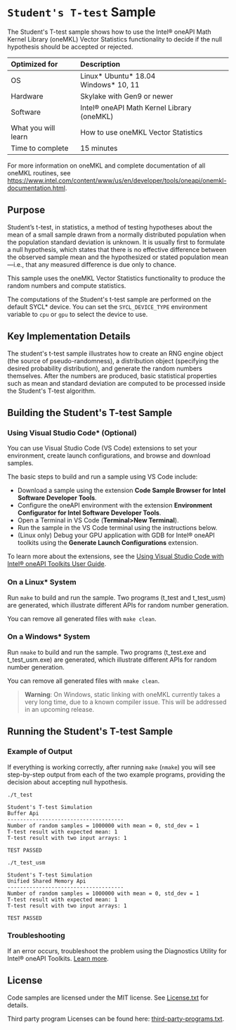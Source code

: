 # `Student's T-test` Sample
The Student's T-test sample shows how to use the Intel® oneAPI Math Kernel Library (oneMKL) Vector Statistics functionality to decide if the null hypothesis should be accepted or rejected.

| Optimized for       | Description
|:---                 |:---
| OS                  | Linux* Ubuntu* 18.04 <br> Windows* 10, 11
| Hardware            | Skylake with Gen9 or newer
| Software            | Intel® oneAPI Math Kernel Library (oneMKL)
| What you will learn | How to use oneMKL Vector Statistics
| Time to complete    | 15 minutes

For more information on oneMKL and complete documentation of all oneMKL routines, see https://www.intel.com/content/www/us/en/developer/tools/oneapi/onemkl-documentation.html.

## Purpose

Student’s t-test, in statistics, a method of testing hypotheses about the mean of a small sample drawn from a normally distributed population when the population standard deviation is unknown. It is usually first to formulate a null hypothesis, which states that there is no effective difference between the observed sample mean and the hypothesized or stated population mean—i.e., that any measured difference is due only to chance.

This sample uses the oneMKL Vector Statistics functionality to produce the random numbers and compute statistics.

The computations of the Student's t-test sample are performed on the default SYCL* device. You can set the `SYCL_DEVICE_TYPE` environment variable to `cpu` or `gpu` to select the device to use.


## Key Implementation Details

The student's t-test sample illustrates how to create an RNG engine object (the source of pseudo-randomness), a distribution object (specifying the desired probability distribution), and generate the random numbers themselves. After the numbers are produced, basic statistical properties such as mean and standard deviation are computed to be processed inside the Student's T-test algorithm.

## Building the Student's T-test Sample

### Using Visual Studio Code*  (Optional)

You can use Visual Studio Code (VS Code) extensions to set your environment, create launch configurations,
and browse and download samples.

The basic steps to build and run a sample using VS Code include:
 - Download a sample using the extension **Code Sample Browser for Intel Software Developer Tools**.
 - Configure the oneAPI environment with the extension **Environment Configurator for Intel Software Developer Tools**.
 - Open a Terminal in VS Code (**Terminal>New Terminal**).
 - Run the sample in the VS Code terminal using the instructions below.
 - (Linux only) Debug your GPU application with GDB for Intel® oneAPI toolkits using the **Generate Launch Configurations** extension.

To learn more about the extensions, see the
[Using Visual Studio Code with Intel® oneAPI Toolkits User Guide](https://www.intel.com/content/www/us/en/develop/documentation/using-vs-code-with-intel-oneapi/top.html).


### On a Linux* System
Run `make` to build and run the sample. Two programs (t_test and t_test_usm) are generated, which illustrate different APIs for random number generation.

You can remove all generated files with `make clean`.

### On a Windows* System
Run `nmake` to build and run the sample. Two programs (t_test.exe and t_test_usm.exe) are generated, which illustrate different APIs for random number generation.

You can remove all generated files with `nmake clean`.

> **Warning**: On Windows, static linking with oneMKL currently takes a very long time, due to a known compiler issue. This will be addressed in an upcoming release.

## Running the Student's T-test Sample
### Example of Output
If everything is working correctly, after running `make` (`nmake`) you will see step-by-step output from each of the two example programs, providing the decision about accepting null hypothesis.
```
./t_test

Student's T-test Simulation
Buffer Api
-------------------------------------
Number of random samples = 1000000 with mean = 0, std_dev = 1
T-test result with expected mean: 1
T-test result with two input arrays: 1

TEST PASSED

./t_test_usm

Student's T-test Simulation
Unified Shared Memory Api
-------------------------------------
Number of random samples = 1000000 with mean = 0, std_dev = 1
T-test result with expected mean: 1
T-test result with two input arrays: 1

TEST PASSED
```

### Troubleshooting
If an error occurs, troubleshoot the problem using the Diagnostics Utility for Intel® oneAPI Toolkits.
[Learn more](https://www.intel.com/content/www/us/en/docs/oneapi/user-guide-diagnostic-utility/current/overview.html).

## License

Code samples are licensed under the MIT license. See
[License.txt](License.txt) for details.

Third party program Licenses can be found here: [third-party-programs.txt](third-party-programs.txt).
